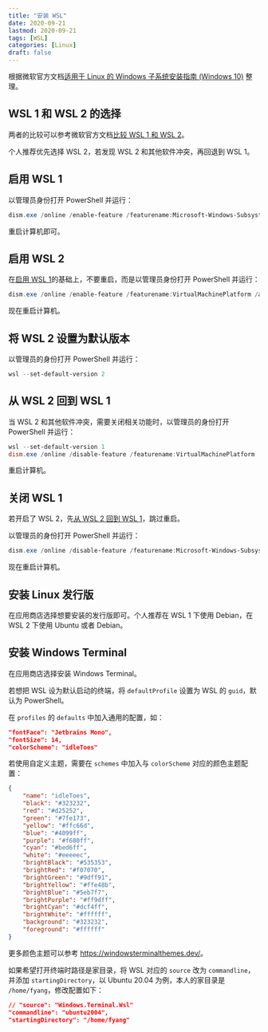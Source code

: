 ```yaml
---
title: "安装 WSL"
date: 2020-09-21
lastmod: 2020-09-21
tags: [WSL]
categories: [Linux]
draft: false
---
```


根据微软官方文档[适用于 Linux 的 Windows 子系统安装指南 (Windows 10)](https://docs.microsoft.com/zh-cn/windows/wsl/install-win10) 整理。

<!--more-->

## WSL 1 和 WSL 2 的选择

两者的比较可以参考微软官方文档[比较 WSL 1 和 WSL 2](https://docs.microsoft.com/zh-cn/windows/wsl/compare-versions)。

个人推荐优先选择 WSL 2，若发现 WSL 2 和其他软件冲突，再回退到 WSL 1。

## 启用 WSL 1

以管理员身份打开 PowerShell 并运行：

```powershell
dism.exe /online /enable-feature /featurename:Microsoft-Windows-Subsystem-Linux /all /norestart
```

重启计算机即可。

## 启用 WSL 2

在[启用 WSL 1](#启用-wsl-1)的基础上，不要重启，而是以管理员身份打开 PowerShell 并运行：

```powershell
dism.exe /online /enable-feature /featurename:VirtualMachinePlatform /all /norestart
```

现在重启计算机。

## 将 WSL 2 设置为默认版本

以管理员的身份打开 PowerShell 并运行：

```powershell
wsl --set-default-version 2
```

## 从 WSL 2 回到 WSL 1

当 WSL 2 和其他软件冲突，需要关闭相关功能时，以管理员的身份打开 PowerShell 并运行：

```powershell
wsl --set-default-version 1
dism.exe /online /disable-feature /featurename:VirtualMachinePlatform
```

重启计算机。

## 关闭 WSL 1

若开启了 WSL 2，先[从 WSL 2 回到 WSL 1](#从-wsl-2-回到-wsl-1)，跳过重启。

以管理员的身份打开 PowerShell 并运行：

```powershell
dism.exe /online /disable-feature /featurename:Microsoft-Windows-Subsystem-Linux
```

现在重启计算机。

## 安装 Linux 发行版

在应用商店选择想要安装的发行版即可。个人推荐在 WSL 1 下使用 Debian，在 WSL 2 下使用 Ubuntu 或者 Debian。

## 安装 Windows Terminal

在应用商店选择安装 Windows Terminal。

若想把 WSL 设为默认启动的终端，将 `defaultProfile` 设置为 WSL 的 `guid`，默认为 PowerShell。

在 `profiles` 的 `defaults` 中加入通用的配置，如：

```json
"fontFace": "Jetbrains Mono",
"fontSize": 14,
"colorScheme": "idleToes"
```

若使用自定义主题，需要在 `schemes` 中加入与 `colorScheme` 对应的颜色主题配置：

```json
{
    "name": "idleToes",
    "black": "#323232",
    "red": "#d25252",
    "green": "#7fe173",
    "yellow": "#ffc66d",
    "blue": "#4099ff",
    "purple": "#f680ff",
    "cyan": "#bed6ff",
    "white": "#eeeeec",
    "brightBlack": "#535353",
    "brightRed": "#f07070",
    "brightGreen": "#9dff91",
    "brightYellow": "#ffe48b",
    "brightBlue": "#5eb7f7",
    "brightPurple": "#ff9dff",
    "brightCyan": "#dcf4ff",
    "brightWhite": "#ffffff",
    "background": "#323232",
    "foreground": "#ffffff"
}
```

更多颜色主题可以参考 <https://windowsterminalthemes.dev/>。

如果希望打开终端时路径是家目录，将 WSL 对应的 `source` 改为 `commandline`，并添加 `startingDirectory`，以 Ubuntu 20.04 为例，本人的家目录是 `/home/fyang`，修改配置如下：

```json
// "source": "Windows.Terminal.Wsl"
"commandline": "ubuntu2004",
"startingDirectory": "/home/fyang"
```
